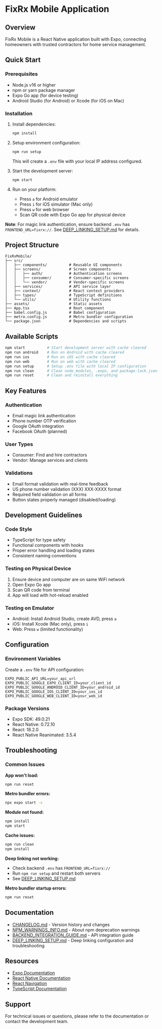 # FixRx Mobile Application

## Overview

FixRx Mobile is a React Native application built with Expo, connecting homeowners with trusted contractors for home service management.

## Quick Start

### Prerequisites
- Node.js v16 or higher
- npm or yarn package manager
- Expo Go app (for device testing)
- Android Studio (for Android) or Xcode (for iOS on Mac)

### Installation

1. Install dependencies:
   ```bash
   npm install
   ```

2. Setup environment configuration:
   ```bash
   npm run setup
   ```
   This will create a `.env` file with your local IP address configured.

3. Start the development server:
   ```bash
   npm start
   ```

4. Run on your platform:
   - Press `a` for Android emulator
   - Press `i` for iOS simulator (Mac only)
   - Press `w` for web browser
   - Scan QR code with Expo Go app for physical device

**Note**: For magic link authentication, ensure backend `.env` has `FRONTEND_URL=fixrx://`. See [DEEP_LINKING_SETUP.md](./DEEP_LINKING_SETUP.md) for details.

## Project Structure

```
FixRxMobile/
├── src/
│   ├── components/          # Reusable UI components
│   ├── screens/             # Screen components
│   │   ├── auth/            # Authentication screens
│   │   ├── consumer/        # Consumer-specific screens
│   │   └── vendor/          # Vendor-specific screens
│   ├── services/            # API service layer
│   ├── context/             # React context providers
│   ├── types/               # TypeScript definitions
│   └── utils/               # Utility functions
├── assets/                  # Static assets
├── App.tsx                  # Root component
├── babel.config.js          # Babel configuration
├── metro.config.js          # Metro bundler configuration
└── package.json             # Dependencies and scripts
```

## Available Scripts

```bash
npm start          # Start development server with cache cleared
npm run android    # Run on Android with cache cleared
npm run ios        # Run on iOS with cache cleared
npm run web        # Run on web with cache cleared
npm run setup      # Setup .env file with local IP configuration
npm run clean      # Clean node_modules, .expo, and package-lock.json
npm run reset      # Clean and reinstall everything
```

## Key Features

### Authentication
- Email magic link authentication
- Phone number OTP verification
- Google OAuth integration
- Facebook OAuth (planned)

### User Types
- Consumer: Find and hire contractors
- Vendor: Manage services and clients

### Validations
- Email format validation with real-time feedback
- US phone number validation (XXX) XXX-XXXX format
- Required field validation on all forms
- Button states properly managed (disabled/loading)

## Development Guidelines

### Code Style
- TypeScript for type safety
- Functional components with hooks
- Proper error handling and loading states
- Consistent naming conventions

### Testing on Physical Device
1. Ensure device and computer are on same WiFi network
2. Open Expo Go app
3. Scan QR code from terminal
4. App will load with hot-reload enabled

### Testing on Emulator
- Android: Install Android Studio, create AVD, press `a`
- iOS: Install Xcode (Mac only), press `i`
- Web: Press `w` (limited functionality)

## Configuration

### Environment Variables
Create a `.env` file for API configuration:
```
EXPO_PUBLIC_API_URL=your_api_url
EXPO_PUBLIC_GOOGLE_EXPO_CLIENT_ID=your_client_id
EXPO_PUBLIC_GOOGLE_ANDROID_CLIENT_ID=your_android_id
EXPO_PUBLIC_GOOGLE_IOS_CLIENT_ID=your_ios_id
EXPO_PUBLIC_GOOGLE_WEB_CLIENT_ID=your_web_id
```

### Package Versions
- Expo SDK: 49.0.21
- React Native: 0.72.10
- React: 18.2.0
- React Native Reanimated: 3.5.4

## Troubleshooting

### Common Issues

**App won't load:**
```bash
npm run reset
```

**Metro bundler errors:**
```bash
npx expo start -c
```

**Module not found:**
```bash
npm install
npm start
```

**Cache issues:**
```bash
npm run clean
npm install
```

**Deep linking not working:**
- Check backend `.env` has `FRONTEND_URL=fixrx://`
- Run `npm run setup` and restart both servers
- See [DEEP_LINKING_SETUP.md](./DEEP_LINKING_SETUP.md)

**Metro bundler startup errors:**
```bash
npm run reset
```

## Documentation

- [CHANGELOG.md](./CHANGELOG.md) - Version history and changes
- [NPM_WARNINGS_INFO.md](./NPM_WARNINGS_INFO.md) - About npm deprecation warnings
- [BACKEND_INTEGRATION_GUIDE.md](./BACKEND_INTEGRATION_GUIDE.md) - API integration guide
- [DEEP_LINKING_SETUP.md](./DEEP_LINKING_SETUP.md) - Deep linking configuration and troubleshooting

## Resources

- [Expo Documentation](https://docs.expo.dev/)
- [React Native Documentation](https://reactnative.dev/)
- [React Navigation](https://reactnavigation.org/)
- [TypeScript Documentation](https://www.typescriptlang.org/)

## Support

For technical issues or questions, please refer to the documentation or contact the development team.

